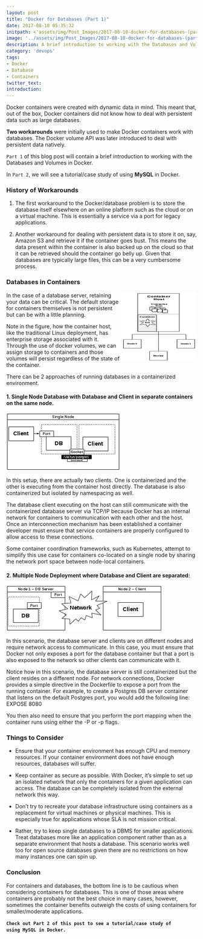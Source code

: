 ```yaml
---
layout: post
title: "Docker for Databases (Part 1)"
date: 2017-08-10 05:35:32
initpath: <'assets/img/Post_Images/2017-08-10-docker-for-databases-(part-1)/docker_database.jpg'>
image: '../assets/img/Post_Images/2017-08-10-docker-for-databases-(part-1)/docker_database.jpg'
description: A brief introduction to working with the Databases and Volumes in Docker.
category: 'devops'
tags:
- Docker
- Database
- Containers
twitter_text:
introduction:
---
```

Docker containers were created with dynamic data in mind. This meant that, out of the box, Docker containers did not know how to deal with persistent data such as large databases.

**Two workarounds** were initially used to make Docker containers work with databases. The Docker volume API was later introduced to deal with persistent data natively.

`Part 1` of this blog post will contain a brief introduction to working with the Databases and Volumes in Docker.

In `Part 2`, we will see a tutorial/case study of using **MySQL** in Docker.


### History of Workarounds

1. The first workaround to the Docker/database problem is to store the database itself elsewhere on an online platform such as the cloud or on a virtual machine. This is essentially a service via a port for legacy applications.

2. Another workaround for dealing with persistent data is to store it on, say, Amazon S3 and retrieve it if the container goes bust. This means the data present within the container is also backed up on the cloud so that it can be retrieved should the container go belly up. Given that databases are typically large files, this can be a very cumbersome process.

### Databases in Containers

<img align="right" width="200" height="183" src="../assets/img/Post_Images/2017-08-10-docker-for-databases-(part-1)/docker1.png">

In the case of a database server, retaining your data can be critical. The default storage for containers themselves is not persistent but can be with a little planning.

Note in the figure, how the container host, like the traditional Linux deployment, has enterprise storage associated with it. Through the use of docker volumes, we can assign storage to containers and those volumes will persist regardless of the state of the container.

There can be 2 approaches of running databases in a containerized environment.

#### 1. Single Node Database with Database and Client in separate containers on the same node.

![placeholder](<../assets/img/Post_Images/2017-08-10-docker-for-databases-(part-1)/docker2.png> "Docker with Databases")

In this setup, there are actually two clients. One is containerized and the other is executing from the container host directly. The database is also containerized but isolated by namespacing as well.

The database client executing on the host can still communicate with the containerized database server via TCP/IP because Docker has an internal network for containers to communication with each other and the host. Once an interconnection mechanism has been established a container developer must ensure that service containers are properly configured to allow access to these connections.

Some container coordination frameworks, such as Kubernetes, attempt to simplify this use case for containers co-located on a single node by sharing the network port space between node-local containers.

####  2. Multiple Node Deployment where Database and Client are separated:

![placeholder](<../assets/img/Post_Images/2017-08-10-docker-for-databases-(part-1)/docker3.png> "Jenkins Git")

In this scenario, the database server and clients are on different nodes and require network access to communicate. In this case, you must ensure that Docker not only exposes a port for the database container but that a port is also exposed to the network so other clients can communicate with it.

Notice how in this scenario, the database server is still containerized but the client resides on a different node. For network connections, Docker provides a simple directive in the Dockerfile to expose a port from the running container. For example, to create a Postgres DB server container that listens on the default Postgres port, you would add the following line: EXPOSE 8080

You then also need to ensure that you perform the port mapping when the container runs using either the -P or -p flags.

### Things to Consider

- Ensure that your container environment has enough CPU and memory resources. If your container environment does not have enough resources, databases will suffer.

* Keep container as secure as possible. With Docker, it’s simple to set up an isolated network that only the containers for a given application can access. The database can be completely isolated from the external network this way.

* Don’t try to recreate your database infrastructure using containers as a replacement for virtual machines or physical machines. This is especially true for applications whose SLA is not mission critical.

* Rather, try to keep single databases to a DBMS for smaller applications. Treat databases more like an application component rather than as a separate environment that hosts a database. This scenario works well too for open source databases given there are no restrictions on how many instances one can spin up.

### Conclusion

For containers and databases, the bottom line is to be cautious when considering containers for databases. This is one of those areas where containers are probably not the best choice in many cases, however, sometimes the container benefits outweigh the costs of using containers for smaller/moderate applications.



**`Check out Part 2 of this post to see a tutorial/case study of using MySQL in Docker.`**